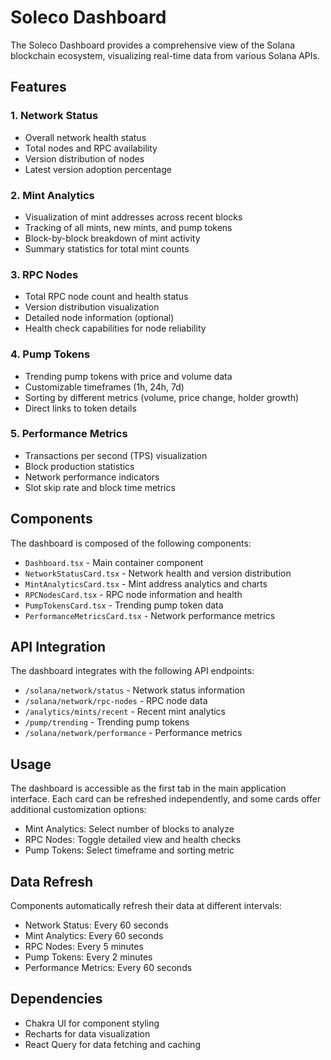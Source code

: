 # Soleco Dashboard

The Soleco Dashboard provides a comprehensive view of the Solana blockchain ecosystem, visualizing real-time data from various Solana APIs.

## Features

### 1. Network Status
- Overall network health status
- Total nodes and RPC availability
- Version distribution of nodes
- Latest version adoption percentage

### 2. Mint Analytics
- Visualization of mint addresses across recent blocks
- Tracking of all mints, new mints, and pump tokens
- Block-by-block breakdown of mint activity
- Summary statistics for total mint counts

### 3. RPC Nodes
- Total RPC node count and health status
- Version distribution visualization
- Detailed node information (optional)
- Health check capabilities for node reliability

### 4. Pump Tokens
- Trending pump tokens with price and volume data
- Customizable timeframes (1h, 24h, 7d)
- Sorting by different metrics (volume, price change, holder growth)
- Direct links to token details

### 5. Performance Metrics
- Transactions per second (TPS) visualization
- Block production statistics
- Network performance indicators
- Slot skip rate and block time metrics

## Components

The dashboard is composed of the following components:

- `Dashboard.tsx` - Main container component
- `NetworkStatusCard.tsx` - Network health and version distribution
- `MintAnalyticsCard.tsx` - Mint address analytics and charts
- `RPCNodesCard.tsx` - RPC node information and health
- `PumpTokensCard.tsx` - Trending pump token data
- `PerformanceMetricsCard.tsx` - Network performance metrics

## API Integration

The dashboard integrates with the following API endpoints:

- `/solana/network/status` - Network status information
- `/solana/network/rpc-nodes` - RPC node data
- `/analytics/mints/recent` - Recent mint analytics
- `/pump/trending` - Trending pump tokens
- `/solana/network/performance` - Performance metrics

## Usage

The dashboard is accessible as the first tab in the main application interface. Each card can be refreshed independently, and some cards offer additional customization options:

- Mint Analytics: Select number of blocks to analyze
- RPC Nodes: Toggle detailed view and health checks
- Pump Tokens: Select timeframe and sorting metric

## Data Refresh

Components automatically refresh their data at different intervals:
- Network Status: Every 60 seconds
- Mint Analytics: Every 60 seconds
- RPC Nodes: Every 5 minutes
- Pump Tokens: Every 2 minutes
- Performance Metrics: Every 60 seconds

## Dependencies

- Chakra UI for component styling
- Recharts for data visualization
- React Query for data fetching and caching
